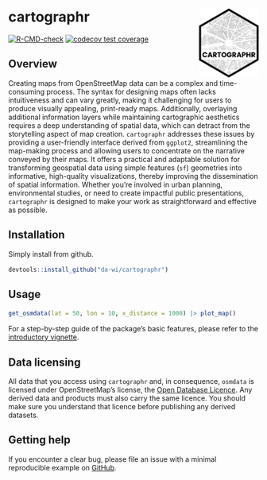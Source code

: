 <!-- README.md is generated from README.Rmd. Please edit that file -->

# cartographr <a href='https://da-wi.github.io/cartographr'><img src="man/figures/logo.png" align="right" height="139" /></a>

[![R-CMD-check](https://github.com/da-wi/cartographr/actions/workflows/R-CMD-check.yaml/badge.svg)](https://github.com/da-wi/cartographr/actions/workflows/R-CMD-check.yaml)
[![codecov test
coverage](https://codecov.io/gh/da-wi/cartographr/branch/develop/graph/badge.svg)](https://app.codecov.io/gh/da-wi/cartographr?branch=develop)

## Overview

Creating maps from OpenStreetMap data can be a complex and
time-consuming process. The syntax for designing maps often lacks
intuitiveness and can vary greatly, making it challenging for users to
produce visually appealing, print-ready maps. Additionally, overlaying
additional information layers while maintaining cartographic aesthetics
requires a deep understanding of spatial data, which can detract from
the storytelling aspect of map creation. `cartographr` addresses these
issues by providing a user-friendly interface derived from `ggplot2`,
streamlining the map-making process and allowing users to concentrate on
the narrative conveyed by their maps. It offers a practical and
adaptable solution for transforming geospatial data using simple
features (`sf`) geometries into informative, high-quality
visualizations, thereby improving the dissemination of spatial
information. Whether you’re involved in urban planning, environmental
studies, or need to create impactful public presentations, `cartographr`
is designed to make your work as straightforward and effective as
possible.

## Installation

Simply install from github.

``` r
devtools::install_github("da-wi/cartographr")
```

## Usage

``` r
get_osmdata(lat = 50, lon = 10, x_distance = 1000) |> plot_map()
```

For a step-by-step guide of the package’s basic features, please refer
to the [introductory
vignette](https://da-wi.github.io/cartographr/articles/cartographr.html).

## Data licensing

All data that you access using `cartographr` and, in consequence,
`osmdata` is licensed under OpenStreetMap’s license, the
<a href="https://wiki.osmfoundation.org/wiki/Licence">Open Database
Licence</a>. Any derived data and products must also carry the same
licence. You should make sure you understand that licence before
publishing any derived datasets.

## Getting help

If you encounter a clear bug, please file an issue with a minimal
reproducible example on
<a href="https://github.com/da-wi/cartographr/issues">GitHub</a>.
